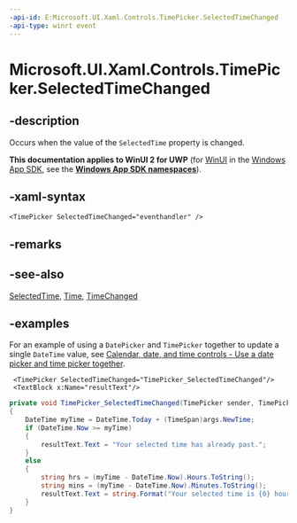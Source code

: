 ```yaml
---
-api-id: E:Microsoft.UI.Xaml.Controls.TimePicker.SelectedTimeChanged
-api-type: winrt event
---
```


<!-- Event syntax.
public event TypedEventHandler SelectedTimeChanged<TimePicker, TimePickerSelectedValueChangedEventArgs>
-->

# Microsoft.UI.Xaml.Controls.TimePicker.SelectedTimeChanged

## -description

Occurs when the value of the `SelectedTime` property is changed.

**This documentation applies to WinUI 2 for UWP** (for [WinUI](/windows/apps/winui/winui3/) in the [Windows App SDK](/windows/apps/windows-app-sdk/), see the **[Windows App SDK namespaces](/windows/windows-app-sdk/api/winrt/)**).

## -xaml-syntax

```xaml
<TimePicker SelectedTimeChanged="eventhandler" />
```

## -remarks

## -see-also

[SelectedTime](timepicker_selectedtime.md), [Time](timepicker_time.md), [TimeChanged](timepicker_timechanged.md)

## -examples

For an example of using a `DatePicker` and `TimePicker` together to update a single `DateTime` value, see [Calendar, date, and time controls - Use a date picker and time picker together](/windows/apps/design/controls/date-and-time#use-a-date-picker-and-time-picker-together).

```xaml
 <TimePicker SelectedTimeChanged="TimePicker_SelectedTimeChanged"/>
 <TextBlock x:Name="resultText"/>
```

```csharp
private void TimePicker_SelectedTimeChanged(TimePicker sender, TimePickerSelectedValueChangedEventArgs args)
{
    DateTime myTime = DateTime.Today + (TimeSpan)args.NewTime;
    if (DateTime.Now >= myTime)
    {
        resultText.Text = "Your selected time has already past.";
    }
    else
    {
        string hrs = (myTime - DateTime.Now).Hours.ToString();
        string mins = (myTime - DateTime.Now).Minutes.ToString();
        resultText.Text = string.Format("Your selected time is {0} hours, {1} minutes from now.", hrs, mins);
    }
}
```
